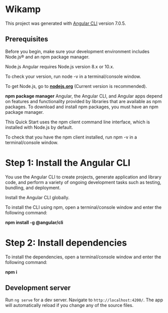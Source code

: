 # Wikamp

This project was generated with [Angular CLI](https://github.com/angular/angular-cli) version 7.0.5.

## Prerequisites
Before you begin, make sure your development environment includes Node.js® and an npm package manager.

Node.js
Angular requires Node.js version 8.x or 10.x.

To check your version, run node -v in a terminal/console window.

To get Node.js, go to __[nodejs.org](https://nodejs.org/en/)__ (Current version is recommended).

__npm package manager__
Angular, the Angular CLI, and Angular apps depend on features and functionality provided by libraries that are available as npm packages. To download and install npm packages, you must have an npm package manager.

This Quick Start uses the npm client command line interface, which is installed with Node.js by default.

To check that you have the npm client installed, run npm -v in a terminal/console window.

# Step 1: Install the Angular CLI
You use the Angular CLI to create projects, generate application and library code, and perform a variety of ongoing development tasks such as testing, bundling, and deployment.

Install the Angular CLI globally.

To install the CLI using npm, open a terminal/console window and enter the following command:

__npm install -g @angular/cli__


# Step 2: Install dependencies
To install the dependencies, open a terminal/console window and enter the following command:

__npm i__



## Development server

Run `ng serve` for a dev server. Navigate to `http://localhost:4200/`. The app will automatically reload if you change any of the source files.

